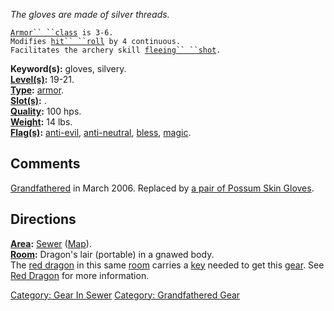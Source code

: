 *The gloves are made of silver threads.*

[`Armor`` ``class`](Armor_Values.md "wikilink")` is 3-6.`  
`Modifies `[`hit`` ``roll`](Hit_Roll.md "wikilink")` by 4 continuous.`  
`Facilitates the archery skill `[`fleeing`` ``shot`](Fleeing_Shot.md "wikilink")`.`

**Keyword(s):** gloves, silvery.  
**[Level(s)](Object_Level.md "wikilink"):** 19-21.  
**[Type](:Category:_Object_Types.md "wikilink"):**
[armor](:Category:_Armor.md "wikilink").  
**[Slot(s)](Object_Slots.md "wikilink"):** <worn on hands>.  
**[Quality](Object_Quality.md "wikilink"):** 100 hps.  
**[Weight](Object_Weight.md "wikilink"):** 14 lbs.  
**[Flag(s)](:Category:_Object_Flags.md "wikilink"):**
[anti-evil](Anti-Evil_Flag.md "wikilink"),
[anti-neutral](Anti-Neutral_Flag.md "wikilink"),
[bless](Bless_Flag.md "wikilink"), [magic](Magic_Flag.md "wikilink").  

## Comments

[Grandfathered](:Category:Grandfathered_Gear.md "wikilink") in March
2006. Replaced by [a pair of Possum Skin
Gloves](Pair_Of_Possum_Skin_Gloves.md "wikilink").

## Directions

**[Area](:Category:_Areas.md "wikilink"):**
[Sewer](:Category:_Sewer.md "wikilink")
([Map](Sewer_Map.md "wikilink")).  
**[Room](:Category:_Rooms.md "wikilink"):** Dragon's lair (portable) in
a gnawed body.  
The [red dragon](Red_Dragon.md "wikilink") in this same
[room](:Category:_Rooms.md "wikilink") carries a
[key](:Category:_Keys.md "wikilink") needed to get this
[gear](:Category:_Gear.md "wikilink"). See [Red
Dragon](Red_Dragon.md "wikilink") for more information.

[Category: Gear In Sewer](Category:_Gear_In_Sewer "wikilink") [Category:
Grandfathered Gear](Category:_Grandfathered_Gear "wikilink")
